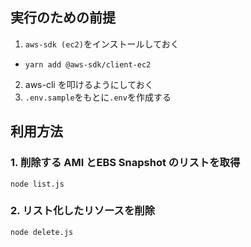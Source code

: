 ## 実行のための前提
1. `aws-sdk (ec2)`をインストールしておく
  - `yarn add @aws-sdk/client-ec2`
2. aws-cli を叩けるようにしておく
3. `.env.sample`をもとに`.env`を作成する

## 利用方法
### 1. 削除する AMI とEBS Snapshot のリストを取得
`node list.js`

### 2. リスト化したリソースを削除
`node delete.js`